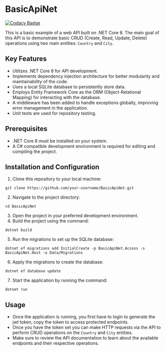 # BasicApiNet
[![Codacy Badge](https://api.codacy.com/project/badge/Grade/d18fb5699b7b4093a718170289139a0a)](https://app.codacy.com/gh/avirgili-eclub/BasicApiNet?utm_source=github.com&utm_medium=referral&utm_content=avirgili-eclub/BasicApiNet&utm_campaign=Badge_Grade)

<p>This is a basic example of a web API built on .NET Core 8. The main goal of this API is to demonstrate basic CRUD (Create, Read, Update, Delete) operations using two main entities: <code>Country</code> and <code>City</code>.</p>

<h2>Key Features</h2>

<ul>
  <li>Utilizes .NET Core 8 for API development.</li>
  <li>Implements dependency injection architecture for better modularity and maintainability of the code.</li>
  <li>Uses a local SQLite database to persistently store data.</li>
  <li>Employs Entity Framework Core as the ORM (Object-Relational Mapping) for interacting with the database.</li>
  <li>A middleware has been added to handle exceptions globally, improving error management in the application.</li>
  <li>Unit tests are used for repository testing.</li>
</ul>

<h2>Prerequisites</h2>

<ul>
  <li>.NET Core 8 must be installed on your system.</li>
  <li>A C# compatible development environment is required for editing and compiling the project.</li>
</ul>

<h2>Installation and Configuration</h2>

<ol>
  <li>Clone this repository to your local machine:</li>
</ol>

<pre><code>git clone https://github.com/your-username/BasicApiNet.git
</code></pre>

<ol start="2">
  <li>Navigate to the project directory:</li>
</ol>

<pre><code>cd BasicApiNet
</code></pre>

<ol start="3">
  <li>Open the project in your preferred development environment.</li>
  <li>Build the project using the command:</li>
</ol>

<pre><code>dotnet build
</code></pre>

<ol start="5">
  <li>Run the migrations to set up the SQLite database:</li>
</ol>

<pre><code>dotnet ef migrations add InitialCreate -p BasicApiNet.Access -s BasicApiNet.Host -o Data/Migrations
</code></pre>

<ol start="6">
  <li>Apply the migrations to create the database:</li>
</ol>

<pre><code>dotnet ef database update
</code></pre>

<ol start="7">
  <li>Start the application by running the command:</li>
</ol>

<pre><code>dotnet run
</code></pre>

<h2>Usage</h2>

<ul>
  <li>Once the application is running, you first have to login to generate the jwt token, copy the token to access protected endpoints.</li>
  <li>Once you have the token set you can make HTTP requests via the API to perform CRUD operations on the <code>Country</code> and <code>City</code> entities.</li>
  <li>Make sure to review the API documentation to learn about the available endpoints and their respective operations.</li>
</ul>
